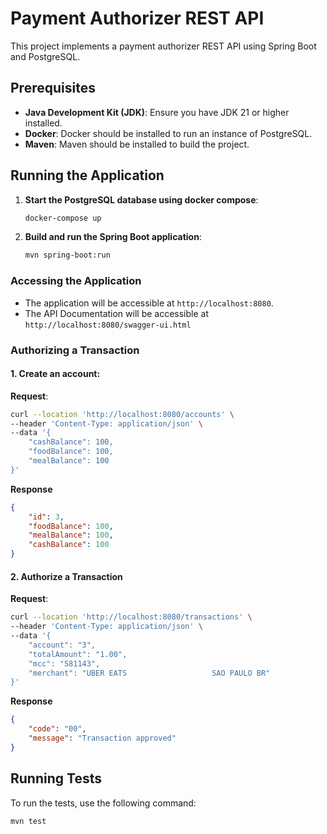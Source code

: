 # Payment Authorizer REST API

This project implements a payment authorizer REST API using Spring Boot and PostgreSQL.

## Prerequisites

- **Java Development Kit (JDK)**: Ensure you have JDK 21 or higher installed.
- **Docker**: Docker should be installed to run an instance of PostgreSQL.
- **Maven**: Maven should be installed to build the project.

## Running the Application

1. **Start the PostgreSQL database using docker compose**:
    ```bash
    docker-compose up
    ```

2. **Build and run the Spring Boot application**:
    ```bash
    mvn spring-boot:run
    ```

### Accessing the Application

- The application will be accessible at `http://localhost:8080`.
- The API Documentation will be accessible at `http://localhost:8080/swagger-ui.html`

### Authorizing a Transaction

#### 1. Create an account:

**Request**:
```bash
curl --location 'http://localhost:8080/accounts' \
--header 'Content-Type: application/json' \
--data '{
    "cashBalance": 100,
    "foodBalance": 100,
    "mealBalance": 100
}'
```

**Response**
```json
{
    "id": 3,
    "foodBalance": 100,
    "mealBalance": 100,
    "cashBalance": 100
}
```

#### 2. Authorize a Transaction
**Request**:
```bash
curl --location 'http://localhost:8080/transactions' \
--header 'Content-Type: application/json' \
--data '{
	"account": "3",
	"totalAmount": "1.00",
	"mcc": "581143",
	"merchant": "UBER EATS                   SAO PAULO BR"
}'
```

**Response**
```json
{
    "code": "00",
    "message": "Transaction approved"
}
```

## Running Tests

To run the tests, use the following command:
```bash
mvn test
```